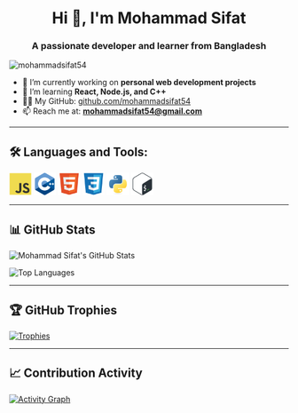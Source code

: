 
<h1 align="center">Hi 👋, I'm Mohammad Sifat</h1>
<h3 align="center">A passionate developer and learner from Bangladesh</h3>

<p align="left"> <img src="https://komarev.com/ghpvc/?username=mohammadsifat54&label=Profile%20views&color=0e75b6&style=flat" alt="mohammadsifat54" /> </p>

- 🔭 I’m currently working on **personal web development projects**
- 🌱 I’m learning **React, Node.js, and C++**
- 👨‍💻 My GitHub: [github.com/mohammadsifat54](https://github.com/mohammadsifat54)
- 📫 Reach me at: **mohammadsifat54@gmail.com**

---

## 🛠️ Languages and Tools:
<p align="left">
  <img src="https://raw.githubusercontent.com/devicons/devicon/master/icons/javascript/javascript-original.svg" alt="JavaScript" width="40" height="40"/>
  <img src="https://raw.githubusercontent.com/devicons/devicon/master/icons/cplusplus/cplusplus-original.svg" alt="C++" width="40" height="40"/>
  <img src="https://raw.githubusercontent.com/devicons/devicon/master/icons/html5/html5-original.svg" alt="HTML" width="40" height="40"/>
  <img src="https://raw.githubusercontent.com/devicons/devicon/master/icons/css3/css3-original.svg" alt="CSS" width="40" height="40"/>
  <img src="https://raw.githubusercontent.com/devicons/devicon/master/icons/python/python-original.svg" alt="Python" width="40" height="40"/>
  <img src="https://raw.githubusercontent.com/devicons/devicon/master/icons/bash/bash-original.svg" alt="Shell" width="40" height="40"/>
</p>

---

## 📊 GitHub Stats

![Mohammad Sifat's GitHub Stats](https://github-readme-stats.vercel.app/api?username=mohammadsifat54&show_icons=true&theme=dark)

![Top Languages](https://github-readme-stats.vercel.app/api/top-langs/?username=mohammadsifat54&layout=compact&theme=dark)

---

## 🏆 GitHub Trophies

[![Trophies](https://github-profile-trophy.vercel.app/?username=mohammadsifat54&theme=gruvbox)](https://github.com/ryo-ma/github-profile-trophy)

---

## 📈 Contribution Activity

[![Activity Graph](https://github-readme-activity-graph.vercel.app/graph?username=mohammadsifat54&theme=react-dark)](https://github.com/ashutosh00710/github-readme-activity-graph)
